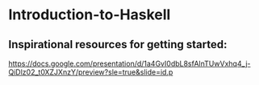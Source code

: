 # Introduction-to-Haskell


## Inspirational resources for getting started:

https://docs.google.com/presentation/d/1a4GvI0dbL8sfAlnTUwVxhq4_j-QiDlz02_t0XZJXnzY/preview?sle=true&slide=id.p
